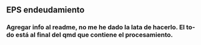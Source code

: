 ## EPS endeudamiento

### Agregar info al readme, no me he dado la lata de hacerlo. El to-do está al final del qmd que contiene el procesamiento.
